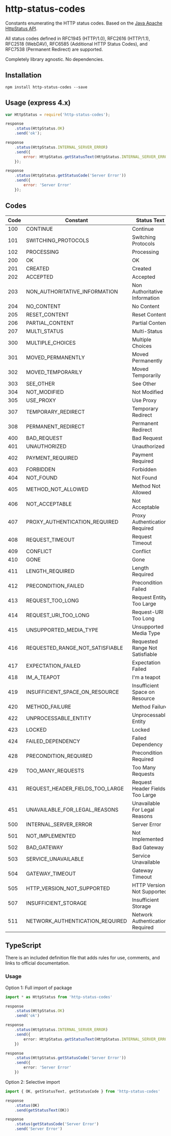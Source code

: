 # http-status-codes

Constants enumerating the HTTP status codes. Based on the [Java Apache HttpStatus API](http://hc.apache.org/httpclient-3.x/apidocs/org/apache/commons/httpclient/HttpStatus.html).

All status codes defined in RFC1945 (HTTP/1.0), RFC2616 (HTTP/1.1), RFC2518 (WebDAV), RFC6585 (Additional HTTP Status Codes), and RFC7538 (Permanent Redirect) are supported.

Completely library agnostic. No dependencies.

## Installation

```console
npm install http-status-codes --save
```

## Usage (express 4.x)

```javascript
var HttpStatus = require('http-status-codes');

response
	.status(HttpStatus.OK)
	.send('ok');

response
	.status(HttpStatus.INTERNAL_SERVER_ERROR)
	.send({
		error: HttpStatus.getStatusText(HttpStatus.INTERNAL_SERVER_ERROR)
	});

response
	.status(HttpStatus.getStatusCode('Server Error'))
	.send({
		error: 'Server Error'
	});
```

## Codes

Code  | Constant                            | Status Text
------|-------------------------------------|-----------------------------------
100   | CONTINUE                            | Continue
101   | SWITCHING_PROTOCOLS                 | Switching Protocols
102   | PROCESSING                          | Processing
200   | OK                                  | OK
201   | CREATED                             | Created
202   | ACCEPTED                            | Accepted
203   | NON_AUTHORITATIVE_INFORMATION       | Non Authoritative Information
204   | NO_CONTENT                          | No Content
205   | RESET_CONTENT                       | Reset Content
206   | PARTIAL_CONTENT                     | Partial Content
207   | MULTI_STATUS                        | Multi-Status
300   | MULTIPLE_CHOICES                    | Multiple Choices
301   | MOVED_PERMANENTLY                   | Moved Permanently
302   | MOVED_TEMPORARILY                   | Moved Temporarily
303   | SEE_OTHER                           | See Other
304   | NOT_MODIFIED                        | Not Modified
305   | USE_PROXY                           | Use Proxy
307   | TEMPORARY_REDIRECT                  | Temporary Redirect
308   | PERMANENT_REDIRECT                  | Permanent Redirect
400   | BAD_REQUEST                         | Bad Request
401   | UNAUTHORIZED                        | Unauthorized
402   | PAYMENT_REQUIRED                    | Payment Required
403   | FORBIDDEN                           | Forbidden
404   | NOT_FOUND                           | Not Found
405   | METHOD_NOT_ALLOWED                  | Method Not Allowed
406   | NOT_ACCEPTABLE                      | Not Acceptable
407   | PROXY_AUTHENTICATION_REQUIRED       | Proxy Authentication Required
408   | REQUEST_TIMEOUT                     | Request Timeout
409   | CONFLICT                            | Conflict
410   | GONE                                | Gone
411   | LENGTH_REQUIRED                     | Length Required
412   | PRECONDITION_FAILED                 | Precondition Failed
413   | REQUEST_TOO_LONG                    | Request Entity Too Large
414   | REQUEST_URI_TOO_LONG                | Request-URI Too Long
415   | UNSUPPORTED_MEDIA_TYPE              | Unsupported Media Type
416   | REQUESTED_RANGE_NOT_SATISFIABLE     | Requested Range Not Satisfiable
417   | EXPECTATION_FAILED                  | Expectation Failed
418   | IM_A_TEAPOT                         | I'm a teapot
419   | INSUFFICIENT_SPACE_ON_RESOURCE      | Insufficient Space on Resource
420   | METHOD_FAILURE                      | Method Failure
422   | UNPROCESSABLE_ENTITY                | Unprocessable Entity
423   | LOCKED                              | Locked
424   | FAILED_DEPENDENCY                   | Failed Dependency
428   | PRECONDITION_REQUIRED               | Precondition Required
429   | TOO_MANY_REQUESTS                   | Too Many Requests
431   | REQUEST_HEADER_FIELDS_TOO_LARGE     | Request Header Fields Too Large
451   | UNAVAILABLE_FOR_LEGAL_REASONS       | Unavailable For Legal Reasons
500   | INTERNAL_SERVER_ERROR               | Server Error
501   | NOT_IMPLEMENTED                     | Not Implemented
502   | BAD_GATEWAY                         | Bad Gateway
503   | SERVICE_UNAVAILABLE                 | Service Unavailable
504   | GATEWAY_TIMEOUT                     | Gateway Timeout
505   | HTTP_VERSION_NOT_SUPPORTED          | HTTP Version Not Supported
507   | INSUFFICIENT_STORAGE                | Insufficient Storage
511   | NETWORK_AUTHENTICATION_REQUIRED     | Network Authentication Required

## TypeScript

There is an included definition file that adds rules for use, comments, and links to official documentation.

### Usage

Option 1: Full import of package

```typescript
import * as HttpStatus from 'http-status-codes'

response
	.status(HttpStatus.OK)
	.send('ok')

response
	.status(HttpStatus.INTERNAL_SERVER_ERROR)
	.send({
		error: HttpStatus.getStatusText(HttpStatus.INTERNAL_SERVER_ERROR)
	})

response
	.status(HttpStatus.getStatusCode('Server Error'))
	.send({
		error: 'Server Error'
	})
```

Option 2: Selective import

```typescript
import { OK, getStatusText, getStatusCode } from 'http-status-codes'

response
	.status(OK)
	.send(getStatusText(OK))

response
	.status(getStatusCode('Server Error')
	.send('Server Error')
```
